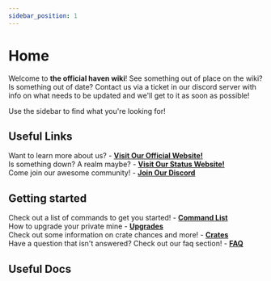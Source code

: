 ```yaml
---
sidebar_position: 1
---
```


# Home

Welcome to **the official haven wiki**!
See something out of place on the wiki? Is something out of date?
Contact us via a ticket in our discord server with info on what needs
to be updated and we'll get to it as soon as possible!

Use the sidebar to find what you're looking for!

## Useful Links

Want to learn more about us? - **[Visit Our Official Website!](https://haven-studios.xyz)**                  
Is something down? A realm maybe? - **[Visit Our Status Website!](https://haven-studios.xyz)**                           
Come join our awesome community! - **[Join Our Discord](https://haven-studios.xyz)**

## Getting started

Check out a list of commands to get you started! - **[Command List](https://wiki.haven-studios.xyz/command-list/list-of-commands)**                     
How to upgrade your private mine - **[Upgrades](https://wiki.haven-studios.xyz/upgrades/upgrading-your-private-mine)**             
Check out some information on crate chances and more! - **[Crates](https://wiki.haven-studios.xyz/crates/crate-information)**                        
Have a question that isn't answered? Check out our faq section! - **[FAQ](https://wiki.haven-studios.xyz/faq)**

## Useful Docs
